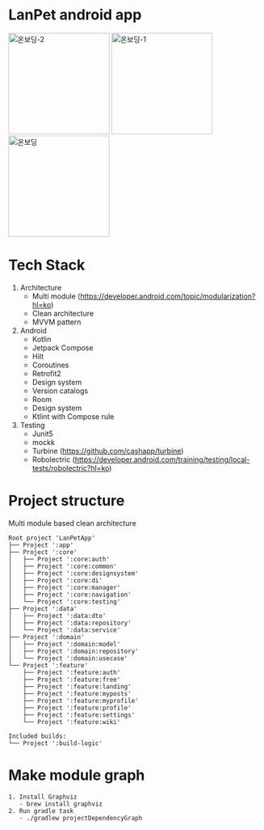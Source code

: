 # LanPet android app

<img src="https://github.com/user-attachments/assets/9549bded-4270-4c95-8fd0-bd662b24d616" width="200" alt="온보딩-2">
<img src="https://github.com/user-attachments/assets/79f6296b-4d13-476c-b3fb-988583acb051" width="200" alt="온보딩-1">
<img src="https://github.com/user-attachments/assets/99c4b41c-7cfa-422e-b32e-db03ec852c24" width="200" alt="온보딩">

# Tech Stack


1. Architecture
    - Multi module (https://developer.android.com/topic/modularization?hl=ko)
    - Clean architecture
    - MVVM pattern
2. Android
    - Kotlin
    - Jetpack Compose
    - Hilt
    - Coroutines
    - Retrofit2
    - Design system
    - Version catalogs
    - Room
    - Design system
    - Ktlint with Compose rule
3. Testing
    - Junit5
    - mockk
    - Turbine (https://github.com/cashapp/turbine)
    - Robolectric (https://developer.android.com/training/testing/local-tests/robolectric?hl=ko)

# Project structure

Multi module based clean architecture

```
Root project 'LanPetApp'
├── Project ':app'
├── Project ':core'
│   ├── Project ':core:auth'
│   ├── Project ':core:common'
│   ├── Project ':core:designsystem'
│   ├── Project ':core:di'
│   ├── Project ':core:manager'
│   ├── Project ':core:navigation'
│   └── Project ':core:testing'
├── Project ':data'
│   ├── Project ':data:dto'
│   ├── Project ':data:repository'
│   └── Project ':data:service'
├── Project ':domain'
│   ├── Project ':domain:model'
│   ├── Project ':domain:repository'
│   └── Project ':domain:usecase'
└── Project ':feature'
    ├── Project ':feature:auth'
    ├── Project ':feature:free'
    ├── Project ':feature:landing'
    ├── Project ':feature:myposts'
    ├── Project ':feature:myprofile'
    ├── Project ':feature:profile'
    ├── Project ':feature:settings'
    └── Project ':feature:wiki'

Included builds:
└── Project ':build-logic'
```

# Make module graph

```
1. Install Graphviz
   - brew install graphviz
2. Run gradle task
   - ./gradlew projectDependencyGraph
```

